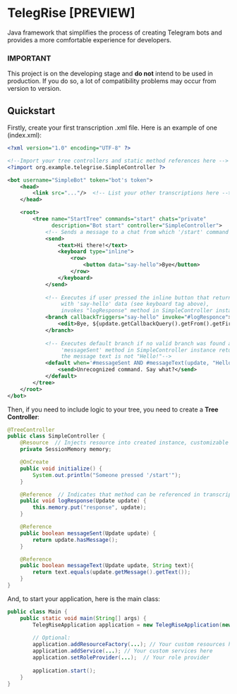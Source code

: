 # TelegRise [PREVIEW]
Java framework that simplifies the process of creating Telegram bots and provides a more comfortable experience for developers.

### IMPORTANT
This project is on the developing stage and **do not** intend to be used in production. If you do so, a lot of compatibility problems may occur from version to version.

## Quickstart

Firstly, create your first transcription .xml file. Here is an example of one (index.xml):

```xml
<?xml version="1.0" encoding="UTF-8" ?>

<!--Import your tree controllers and static method references here -->
<?import org.example.telegrise.SimpleController ?>

<bot username="SimpleBot" token="bot's token">
    <head>
        <link src="..."/>  <!-- List your other transcriptions here -->
    </head>

    <root>
        <tree name="StartTree" commands="start" chats="private" 
              description="Bot start" controller="SimpleController">
            <!-- Sends a message to a chat from which '/start' command came -->
            <send>
                <text>Hi there!</text>
                <keyboard type="inline">
                    <row>
                        <button data="say-hello">Bye</button>
                    </row>
                </keyboard>
            </send>
            
            <!-- Executes if user pressed the inline button that returns a callback query
                 with 'say-hello' data (see keyboard tag above),
                 invokes "logResponse" method in SimpleController instance-->
            <branch callbackTriggers="say-hello" invoke="#logResponce">
                <edit>Bye, ${update.getCallbackQuery().getFrom().getFirstName()}</edit>
            </branch>
            
            <!-- Executes default branch if no valid branch was found and if
                 'messageSent' method in SimpleController instance returns 'true' and
                 the message text is not "Hello!"-->
            <default when='#messageSent AND #messageText(update, "Hello!") -> #not'>
                <send>Unrecognized command. Say what?</send>
            </default>
        </tree>
    </root>
</bot>
```

Then, if you need to include logic to your tree, you need to create a **Tree Controller**:

```java
@TreeController
public class SimpleController {
    @Resource  // Injects resource into created instance, customizable
    private SessionMemory memory;

    @OnCreate
    public void initialize() {
        System.out.println("Someone pressed '/start'");
    }

    @Reference  // Indicates that method can be referenced in transcription by using '#' sign
    public void logResponse(Update update) {
        this.memory.put("response", update);
    }

    @Reference
    public boolean messageSent(Update update) {
        return update.hasMessage();
    }

    @Reference
    public boolean messageText(Update update, String text){
        return text.equals(update.getMessage().getText());
    }
}
```

And, to start your application, here is the main class:

```java
public class Main {
    public static void main(String[] args) {
        TelegRiseApplication application = new TelegRiseApplication(new File("index.xml"), Main.class);
        
        // Optional:
        application.addResourceFactory(...); // Your custom resources here
        application.addService(...); // Your custom services here
        application.setRoleProvider(...);  // Your role provider
        
        application.start();
    }
}
```
